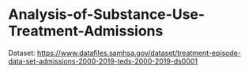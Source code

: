 # Analysis-of-Substance-Use-Treatment-Admissions

Dataset: https://www.datafiles.samhsa.gov/dataset/treatment-episode-data-set-admissions-2000-2019-teds-2000-2019-ds0001
